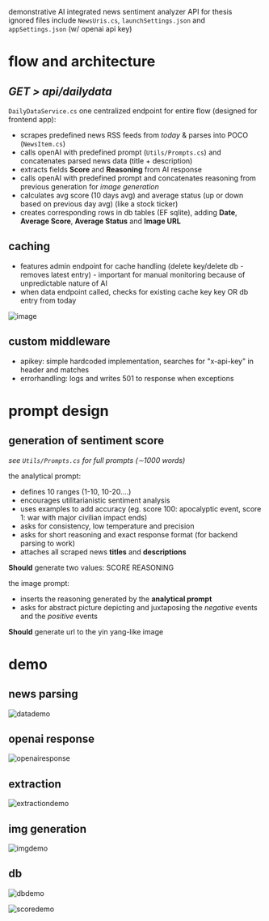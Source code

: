 demonstrative AI integrated news sentiment analyzer API for thesis\
ignored files include `NewsUris.cs`, `launchSettings.json` and `appSettings.json` (w/ openai api key)

# flow and architecture
## _GET > api/dailydata_
`DailyDataService.cs`
one centralized endpoint for entire flow (designed for frontend app):

- scrapes predefined news RSS feeds from _today_ & parses into POCO (`NewsItem.cs`)
- calls openAI with predefined prompt (`Utils/Prompts.cs`) and concatenates parsed news data (title + description)
- extracts fields **Score** and **Reasoning** from AI response
- calls openAI with predefined prompt and concatenates reasoning from previous generation for _image generation_
- calculates avg score (10 days avg) and average status (up or down based on previous day avg) (like a stock ticker)
- creates corresponding rows in db tables (EF sqlite), adding **Date**, **Average Score**, **Average Status** and **Image URL**

## caching
- features admin endpoint for cache handling (delete key/delete db - removes latest entry) - important for manual monitoring because of unpredictable nature of AI
- when data endpoint called, checks for existing cache key key OR db entry from today

![image](https://github.com/user-attachments/assets/7a1666a7-ebe0-4d77-8b8a-ce0827c57f84)


## custom middleware
- apikey: simple hardcoded implementation, searches for "x-api-key" in header and matches
- errorhandling: logs and writes 501 to response when exceptions

# prompt design
## generation of sentiment score
_see `Utils/Prompts.cs` for full prompts (∼1000 words)_

the analytical prompt:
- defines 10 ranges (1-10, 10-20....)
- encourages utilitarianistic sentiment analysis
- uses examples to add accuracy (eg. score 100: apocalyptic event, score 1: war with major civilian impact ends)
- asks for consistency, low temperature and precision
- asks for short reasoning and exact response format (for backend parsing to work)
- attaches all scraped news **titles** and **descriptions**

**Should** generate two values:
  SCORE
  REASONING

the image prompt:
- inserts the reasoning generated by the **analytical prompt**
- asks for abstract picture depicting and juxtaposing the _negative_ events and the _positive_ events

**Should** generate url to the yin yang-like image

# demo
## news parsing
![datademo](https://github.com/user-attachments/assets/c7ff7add-294a-4ac1-925f-0a6779010d21)

## openai response
![openairesponse](https://github.com/user-attachments/assets/dc62a619-2cfb-4f29-9376-a7f505988d43)

## extraction
![extractiondemo](https://github.com/user-attachments/assets/4156ca5e-ee1b-470c-98d6-75d6ff41ef01)

## img generation
![imgdemo](https://github.com/user-attachments/assets/512f0149-97b0-4ae9-8748-ad93e65594d2)

## db
![dbdemo](https://github.com/user-attachments/assets/d4c4c264-b31d-4a72-93b3-4b3e0332c457)

![scoredemo](https://github.com/user-attachments/assets/967c7a71-f864-41c8-8266-282a2e416ff0)



